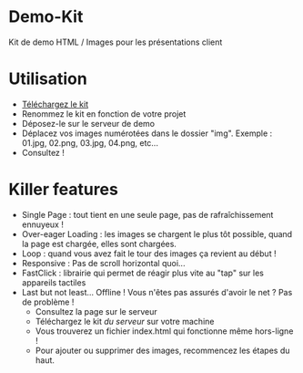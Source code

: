 Demo-Kit
========

Kit de demo HTML / Images pour les présentations client 

# Utilisation
- [Téléchargez le kit](https://github.com/ZeeAgency/Demo-Kit/archive/master.zip)
- Renommez le kit en fonction de votre projet
- Déposez-le sur le serveur de demo
- Déplacez vos images numérotées dans le dossier "img". Exemple : 01.jpg, 02.png, 03.jpg, 04.png, etc...
- Consultez !

# Killer features
- Single Page : tout tient en une seule page, pas de rafraîchissement ennuyeux !
- Over-eager Loading : les images se chargent le plus tôt possible, quand la page est chargée, elles sont chargées.
- Loop : quand vous avez fait le tour des images ça revient au début !
- Responsive : Pas de scroll horizontal quoi...
- FastClick : librairie qui permet de réagir plus vite au "tap" sur les appareils tactiles
- Last but not least... Offline ! Vous n'êtes pas assurés d'avoir le net ? Pas de problème !
	- Consultez la page sur le serveur
	- Téléchargez le kit *du serveur* sur votre machine
	- Vous trouverez un fichier index.html qui fonctionne même hors-ligne !
	- Pour ajouter ou supprimer des images, recommencez les étapes du haut.